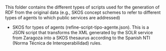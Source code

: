 This folder contains the different types of scripts used for the generation of RDF from the original data (e.g., SKOS concept schemes to refer to different types of agents to which public services are addressed)

* SKOS for types of agents (refine-script-tipo-agente.json). This is a JSON script that transforms the XML generated by the SOLR service from Zaragoza into a SKOS thesaurus according to the Spanish NTI (Norma Técnica de Interoperabilidad) rules.